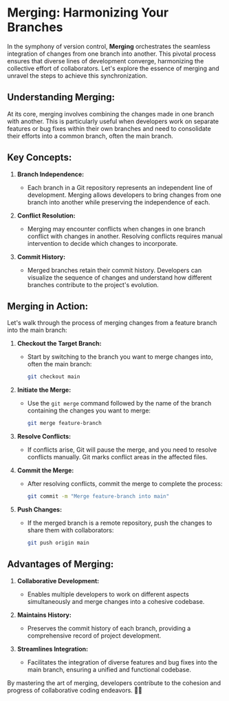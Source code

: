 # Merging: Harmonizing Your Branches

In the symphony of version control, **Merging** orchestrates the seamless integration of changes from one branch into another. This pivotal process ensures that diverse lines of development converge, harmonizing the collective effort of collaborators. Let's explore the essence of merging and unravel the steps to achieve this synchronization.

## **Understanding Merging:**

At its core, merging involves combining the changes made in one branch with another. This is particularly useful when developers work on separate features or bug fixes within their own branches and need to consolidate their efforts into a common branch, often the main branch.

## **Key Concepts:**

1. **Branch Independence:**
   - Each branch in a Git repository represents an independent line of development. Merging allows developers to bring changes from one branch into another while preserving the independence of each.

2. **Conflict Resolution:**
   - Merging may encounter conflicts when changes in one branch conflict with changes in another. Resolving conflicts requires manual intervention to decide which changes to incorporate.

3. **Commit History:**
   - Merged branches retain their commit history. Developers can visualize the sequence of changes and understand how different branches contribute to the project's evolution.

## **Merging in Action:**

Let's walk through the process of merging changes from a feature branch into the main branch:

1. **Checkout the Target Branch:**
   - Start by switching to the branch you want to merge changes into, often the main branch:
     ```bash
     git checkout main
     ```

2. **Initiate the Merge:**
   - Use the `git merge` command followed by the name of the branch containing the changes you want to merge:
     ```bash
     git merge feature-branch
     ```

3. **Resolve Conflicts:**
   - If conflicts arise, Git will pause the merge, and you need to resolve conflicts manually. Git marks conflict areas in the affected files.

4. **Commit the Merge:**
   - After resolving conflicts, commit the merge to complete the process:
     ```bash
     git commit -m "Merge feature-branch into main"
     ```

5. **Push Changes:**
   - If the merged branch is a remote repository, push the changes to share them with collaborators:
     ```bash
     git push origin main
     ```

## **Advantages of Merging:**

1. **Collaborative Development:**
   - Enables multiple developers to work on different aspects simultaneously and merge changes into a cohesive codebase.

2. **Maintains History:**
   - Preserves the commit history of each branch, providing a comprehensive record of project development.

3. **Streamlines Integration:**
   - Facilitates the integration of diverse features and bug fixes into the main branch, ensuring a unified and functional codebase.

By mastering the art of merging, developers contribute to the cohesion and progress of collaborative coding endeavors. &#129309;&#127760;
